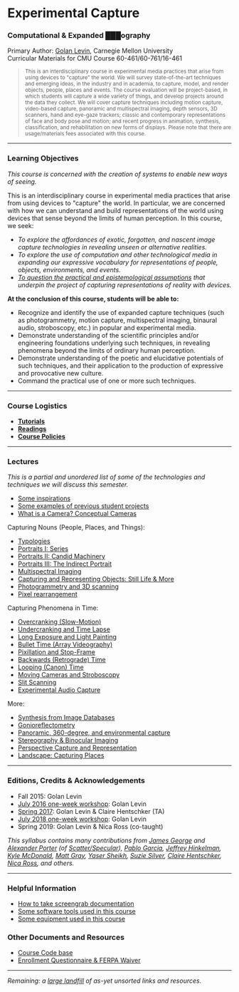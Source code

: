 # Experimental Capture

### Computational & Expanded ███ography

Primary Author: [Golan Levin](http://flong.com), Carnegie Mellon University<br />
Curricular Materials for CMU Course 60-461/60-761/16-461<br />

> <small>This is an interdisciplinary course in experimental media practices that arise from using devices to "capture" the world. We will survey state-of-the-art techniques and emerging ideas, in the industry and in academia, to capture, model, and render objects, people, places and events. The course evaluation will be project-based, in which students will capture a wide variety of things, and develop projects around the data they collect. We will cover capture techniques including motion capture, video-based capture, panoramic and multispectral imaging, depth sensors, 3D scanners, hand and eye-gaze trackers; classic and contemporary representations of face and body pose and motion; and recent progress in animation, synthesis, classification, and rehabilitation on new forms of displays. Please note that there are usage/materials fees associated with this course.</small>

---

### Learning Objectives

*This course is concerned with the creation of systems to enable new ways of seeing.*

This is an interdisciplinary course in experimental media practices that arise from using devices to "capture" the world. In particular, we are concerned with how we can understand and build representations of the world using devices that sense beyond the limits of human perception. In this course, we seek:

* *To explore the affordances of exotic, forgotten, and nascent image capture technologies in revealing unseen or alternative realities.*
* *To explore the use of computation and other technological media in expanding our expressive vocabulary for representations of people, objects, environments, and events.*
* *[To question the practical and epistemological assumptions](docs/assumptions.md) that underpin the project of capturing representations of reality with devices.*

**At the conclusion of this course, students will be able to:** 

* Recognize and identify the use of expanded capture techniques (such as photogrammetry, motion capture, multispectral imaging, binaural audio, stroboscopy, etc.) in popular and experimental media. 
* Demonstrate understanding of the scientific principles and/or engineering foundations underlying such techniques, in revealing phenomena beyond the limits of ordinary human perception.
* Demonstrate understanding of the poetic and elucidative potentials of such techniques, and their application to the production of expressive and provocative new culture.
* Command the practical use of one or more such techniques.

---

### Course Logistics

* [**Tutorials**](docs/tutorials.md)
* [**Readings**](docs/readings.md)
* [**Course Policies**](docs/policies.md)

---

### Lectures
*This is a partial and unordered list of some of the technologies and techniques we will discuss this semester.*

* [Some inspirations](docs/inspirations.md)
* [Some examples of previous student projects](docs/student-work.md)
* [What is a Camera? Conceptual Cameras](docs/conceptual-cameras.md)

Capturing Nouns (People, Places, and Things):

* [Typologies](docs/typologies.md)
* [Portraits I: Series](docs/portraits_1_series.md)
* [Portraits II: Candid Machinery](docs/portraits_2_candid_machinery.md)
* [Portraits III: The Indirect Portrait](docs/portraits_3_indirect_portrait.md)
* [Multispectral Imaging](docs/multispectral.md)
* [Capturing and Representing Objects: Still Life & More](docs/object-references.md)
* [Photogrammetry and 3D scanning](docs/Photogrammetry-and-3D-scanning.md)
* [Pixel rearrangement](docs/pixel-rearrangement.md)

Capturing Phenomena in Time: 

* [Overcranking (Slow-Motion)](docs/overcranking.md)
* [Undercranking and Time Lapse](docs/undercranking.md)
* [Long Exposure and Light Painting](docs/longexposure.md)
* [Bullet Time (Array Videography)](docs/bullettime.md)
* [Pixillation and Stop-Frame](docs/pixillation.md)
* [Backwards (Retrograde) Time](docs/backwards.md)
* [Looping (Canon) Time](docs/looping.md)
* [Moving Cameras and Stroboscopy](docs/moving-cameras.md)
* [Slit Scanning](http://www.flong.com/texts/lists/slit_scan/)
* [Experimental Audio Capture](docs/audio.md)

More: 

* [Synthesis from Image Databases](docs/collection-synthesis.md)
* [Gonioreflectometry](docs/gonioreflectometry.md)
* [Panoramic, 360-degree, and environmental capture](docs/environmental-capture.md)
* [Stereography & Binocular Imaging](docs/binocular-stereography.md)
* [Perspective Capture and Representation](docs/perspective.md)
* [Landscape: Capturing Places](docs/places.md)

--- 

### Editions, Credits & Acknowledgements

* Fall 2015: Golan Levin
* [July 2016 one-week workshop](workshop/README.md): Golan Levin
* [Spring 2017](http://golancourses.net/excap17/): Golan Levin & Claire Hentschker (TA)
* [July 2018 one-week workshop](workshop/README.md): Golan Levin
* Spring 2019: Golan Levin & Nica Ross (co-taught)

*This syllabus contains many contributions from [James George](http://jamesgeorge.org/) and [Alexander Porter](http://alexanderporter.net/) (of [Scatter/Specular](http://www.specular.cc/)), [Pablo Garcia](http://pablogarcia.org/), [Jeffrey Hinkelman](https://twitter.com/jeffhinkelman), [Kyle McDonald](http://kylemcdonald.net/), [Matt Gray](http://www.northeastern.edu/camd/theatre/people/matt-gray/), [Yaser Sheikh](http://www.cs.cmu.edu/~yaser/), [Suzie Silver](http://suziesilver.com/), [Claire Hentschker](http://www.clairesophie.com/), [Nica Ross](https://www.nicaross.com/), and others.* 


---

### Helpful Information 
* [How to take screengrab documentation](docs/screengrabs.md)
* [Some software tools used in this course](docs/tools.md)
* [Some equipment used in this course](docs/equipment.md)

### Other Documents and Resources

* [Course Code base](code/index.md)
* [Enrollment Questionnaire & FERPA Waiver](docs/ferpa.md)

--- 

*Remaining: a [large landfill](docs/unsorted.md) of as-yet unsorted links and resources.*
